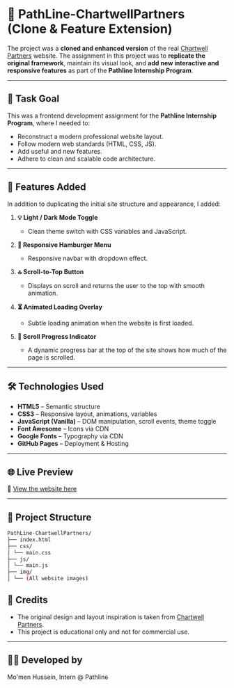 # 🧠 PathLine-ChartwellPartners (Clone & Feature Extension)

The project was a **cloned and enhanced version** of the real [Chartwell Partners](https://chartwellpartners.com/) website. The assignment in this project was to **replicate the original framework**, maintain its visual look, and **add new interactive and responsive features** as part of the **Pathline Internship Program**.

---

## 📌 Task Goal

This was a frontend development assignment for the **Pathline Internship Program**, where I needed to:
- Reconstruct a modern professional website layout.
- Follow modern web standards (HTML, CSS, JS).
- Add useful and new features.
- Adhere to clean and scalable code architecture.

---

## 🚀 Features Added

In addition to duplicating the initial site structure and appearance, I added:

1. **💡 Light / Dark Mode Toggle**
   - Clean theme switch with CSS variables and JavaScript.

2. **📱 Responsive Hamburger Menu**
   - Responsive navbar with dropdown effect.

3. **🔝 Scroll-to-Top Button**
   - Displays on scroll and returns the user to the top with smooth animation.

4. **⏳ Animated Loading Overlay**
   - Subtle loading animation when the website is first loaded.

5. **📶 Scroll Progress Indicator**
   -  A dynamic progress bar at the top of the site shows how much of the page is scrolled.

---

## 🛠️ Technologies Used

- **HTML5** – Semantic structure
- **CSS3** – Responsive layout, animations, variables
- **JavaScript (Vanilla)** – DOM manipulation, scroll events, theme toggle
- **Font Awesome** – Icons via CDN  
- **Google Fonts** – Typography via CDN  
- **GitHub Pages** – Deployment & Hosting

---

## 🌐 Live Preview

🔗 [View the website here](https://momen5406.github.io/PathLine-ChartwellPartners/)

---

## 📂 Project Structure

```bash
PathLine-ChartwellPartners/
├── index.html
├── css/
│ └── main.css
├── js/
│ └── main.js
├── img/
│ └── (All website images)
```

## 📣 Credits

- The original design and layout inspiration is taken from [Chartwell Partners](https://chartwellpartners.com/).
- This project is educational only and not for commercial use.

---

## 👨‍💻 Developed by

Mo'men Hussein, Intern @ Pathline
